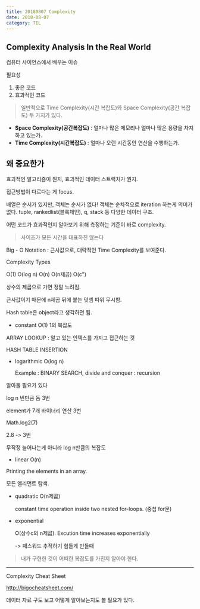```yaml
---
title: 20180807 Complexity
date: 2018-08-07
category: TIL
---
```


## Complexity Analysis In the Real World

컴퓨터 사이언스에서 배우는 이슈

필요성

1. 좋은 코드
2. 효과적인 코드

> 일반적으로 Time Complexity(시간 복잡도)와 Space Complexity(공간 복잡도) 두 가지가 있다.

- **Space Complexity(공간복잡도)** : 얼마나 많은 메모리나 얼마나 많은 용량을 차지하고 있는가.
- **Time Complexity(시간복잡도)** : 얼마나 오랜 시간동안 연산을 수행하는가.

## 왜 중요한가

효과적인 알고리즘이 뭔지, 효과적인 데이터 스트럭처가 뭔지.

접근방법이 다르다는 게 focus.

배열은 순서가 있지만, 객체는 순서가 없다! 객체는 순차적으로 iteration 하는게 의미가 없다. tuple, rankedlist(블록체인), q, stack 등 다양한 데이터 구조.

어떤 코드가 효과적인지 알아보기 위해 측정하는 기준이 바로 complexity.

> 사이즈가 모든 시간을 대표하진 않는다

Big - O Notation : 근사값으로, 대략적인 Time Complexity를 보여준다.

Complexity Types

O(1) O(log n) O(n) O(n제곱) O(c")

상수의 제곱으로 가면 정말 느려짐.

근사값이기 때문에 n제곱 뒤에 붙는 덧셈 따위 무시함.

Hash table은 object라고 생각하면 됨.

- constant O(1) 1의 복잡도

ARRAY LOOKUP : 알고 있는 인덱스를 가지고 접근하는 것

HASH TABLE INSERTION

- logarithmic O(log n)

  Example : BINARY SEARCH, divide and conquer : recursion

알아둘 필요가 있다

log n 번만큼 돔 3번

element가 7개 바이너리 연산 3번

Math.log2(7)

2.8 -> 3번

무작정 늘어나는게 아니라 log n만큼의 복잡도

- linear O(n)

Printing the elements in an array.

모든 엘리먼트 탐색.

- quadratic O(n제곱)

  constant time operation inside two nested for-loops. (중첩 for문)

* exponential

  O(상수c의 n제곱). Excution time increases exponentially

  -> 패스워드 추적하기 힘들게 만들때

> 내가 구현한 것이 어떠한 복잡도를 가진지 알아야 한다.

---

Complexity Cheat Sheet

http://bigocheatsheet.com/

데이터 자료 구도 보고 어떻게 알아보는지도 볼 필요가 있다.

